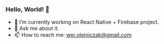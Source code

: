 ### Hello, World! 👋

- 🔭 I’m currently working on React Native + Firebase project.
- 💬 Ask me about it.
- 📫 How to reach me: wer.olejniczak@gmail.com
